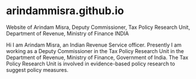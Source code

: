 # arindammisra.github.io
Website of Arindam Misra, Deputy Commissioner, Tax Policy Research Unit, Department of Revenue, Ministry of Finance INDIA


Hi I am Arindam Misra, an Indian Revenue Service officer. Presently I am working as a Deputy Commissioner in the Tax Policy Research Unit in the Department of Revenue, Ministry of Finance, Government of India. The Tax Policy Research Unit is involved in evidence-based policy research to suggest policy measures. 

<!---
arindammisra/arindammisra is a ✨ special ✨ repository because its `README.md` (this file) appears on your GitHub profile.
You can click the Preview link to take a look at your changes.
--->
